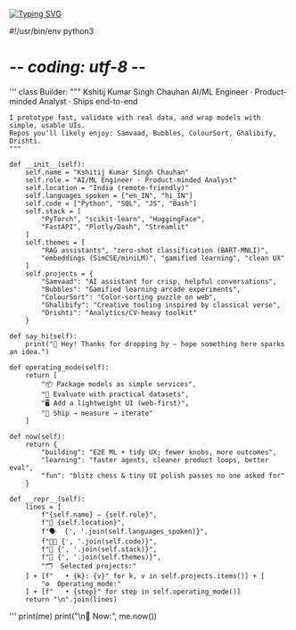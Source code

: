 [![Typing SVG](https://readme-typing-svg.demolab.com?font=Fira+Code&pause=1000&color=6FF780&width=435&lines=Welcome+to+Kshitij's+Github)](https://git.io/typing-svg)

#!/usr/bin/env python3
# -*- coding: utf-8 -*-


'''
class Builder:
    """
    Kshitij Kumar Singh Chauhan
    AI/ML Engineer · Product-minded Analyst · Ships end-to-end

    I prototype fast, validate with real data, and wrap models with simple, usable UIs.
    Repos you’ll likely enjoy: Samvaad, Bubbles, ColourSort, Ghalibify, Drishti.
    """

    def __init__(self):
        self.name = "Kshitij Kumar Singh Chauhan"
        self.role = "AI/ML Engineer · Product-minded Analyst"
        self.location = "India (remote-friendly)"
        self.languages_spoken = ["en_IN", "hi_IN"]
        self.code = ["Python", "SQL", "JS", "Bash"]
        self.stack = [
            "PyTorch", "scikit-learn", "HuggingFace",
            "FastAPI", "Plotly/Dash", "Streamlit"
        ]
        self.themes = [
            "RAG assistants", "zero-shot classification (BART-MNLI)",
            "embeddings (SimCSE/miniLM)", "gamified learning", "clean UX"
        ]
        self.projects = {
            "Samvaad": "AI assistant for crisp, helpful conversations",
            "Bubbles": "Gamified learning arcade experiments",
            "ColourSort": "Color-sorting puzzle on web",
            "Ghalibify": "Creative tooling inspired by classical verse",
            "Drishti": "Analytics/CV-heavy toolkit"
        }

    def say_hi(self):
        print("👋 Hey! Thanks for dropping by — hope something here sparks an idea.")

    def operating_mode(self):
        return [
            "📦 Package models as simple services",
            "🧪 Evaluate with practical datasets",
            "🖥️ Add a lightweight UI (web-first)",
            "🔁 Ship → measure → iterate"
        ]

    def now(self):
        return {
            "building": "E2E ML + tidy UX; fewer knobs, more outcomes",
            "learning": "faster agents, cleaner product loops, better eval",
            "fun": "blitz chess & tiny UI polish passes no one asked for"
        }

    def __repr__(self):
        lines = [
            f"{self.name} — {self.role}",
            f"📍 {self.location}",
            f"🗣  {', '.join(self.languages_spoken)}",
            f"🧑‍💻 {', '.join(self.code)}",
            f"🧰 {', '.join(self.stack)}",
            f"🎯 {', '.join(self.themes)}",
            "🗂  Selected projects:"
        ] + [f"   • {k}: {v}" for k, v in self.projects.items()] + [
            "⚙️  Operating mode:"
        ] + [f"   • {step}" for step in self.operating_mode()]
        return "\n".join(lines)
'''
    print(me)
    print("\n📌 Now:", me.now())
